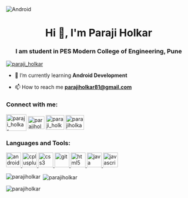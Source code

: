<img src="https://camo.githubusercontent.com/92319113a91e6741b5c0e7dc3386161ff7ad93ceadc1e53d663682a90136ec14/68747470733a2f2f73746f726167652e676f6f676c65617069732e636f6d2f677765622d756e69626c6f672d7075626c6973682d70726f642f6f726967696e616c5f696d616765732f31363332305f416e64726f69645f31325f426c6f675f4865616465725f6f70745f3331782e676966" alt="Android"/>
<h1 align="center">Hi 👋, I'm Paraji Holkar</h1>
<h3 align="center">I am student in PES Modern College of Engineering, Pune</h3>

<p align="left"> <a href="https://twitter.com/paraji_holkar" target="blank"><img src="https://img.shields.io/twitter/follow/paraji_holkar?logo=twitter&style=for-the-badge" alt="paraji_holkar" /></a> </p>

- 🌱 I’m currently learning **Android Development**

- 📫 How to reach me **parajiholkar81@gmail.com**

<h3 align="left">Connect with me:</h3>
<p align="left">
<a href="https://twitter.com/paraji_holkar" target="blank"><img align="center" src="https://assets.stickpng.com/images/580b57fcd9996e24bc43c53e.png" alt="paraji_holkar" height="45" width="55" /></a>
<a href="https://www.linkedin.com/in/paraji-holkar-a58ab2225" target="blank"><img align="center" src="https://cdn-icons-png.flaticon.com/512/174/174857.png" alt="parajiholkar81" height="35" width="45" /></a>
<a href="https://www.codechef.com/users/paraji_holkar" target="blank"><img align="center" src="https://cdn.jsdelivr.net/npm/simple-icons@3.1.0/icons/codechef.svg" alt="paraji_holkar" height="40" width="50" /></a>
<a href="https://www.hackerrank.com/parajiholkar81" target="blank"><img align="center" src="https://upload.wikimedia.org/wikipedia/commons/thumb/4/40/HackerRank_Icon-1000px.png/800px-HackerRank_Icon-1000px.png" alt="parajiholkar81" height="40" width="50" /></a>
</p>

<h3 align="left">Languages and Tools:</h3>
<p align="left"> <a href="https://developer.android.com" target="_blank" rel="noreferrer"> <img src="https://www.freepnglogos.com/uploads/android-logo-png/android-logo-android-studio-appjoy-25.png" alt="android" width="40" height="40"/> </a> <a href="https://www.w3schools.com/cpp/" target="_blank" rel="noreferrer"> <img src="https://upload.wikimedia.org/wikipedia/commons/thumb/1/18/ISO_C%2B%2B_Logo.svg/1822px-ISO_C%2B%2B_Logo.svg.png" alt="cplusplus" width="40" height="40"/> </a> <a href="https://www.w3schools.com/css/" target="_blank" rel="noreferrer"> <img src="https://upload.wikimedia.org/wikipedia/commons/thumb/d/d5/CSS3_logo_and_wordmark.svg/1452px-CSS3_logo_and_wordmark.svg.png" alt="css3" width="40" height="40"/> </a> <a href="https://git-scm.com/" target="_blank" rel="noreferrer"> <img src="https://www.vectorlogo.zone/logos/git-scm/git-scm-icon.svg" alt="git" width="40" height="40"/> </a> <a href="https://www.w3.org/html/" target="_blank" rel="noreferrer"> <img src="https://upload.wikimedia.org/wikipedia/commons/thumb/6/61/HTML5_logo_and_wordmark.svg/2048px-HTML5_logo_and_wordmark.svg.png" alt="html5" width="40" height="40"/> </a> <a href="https://www.java.com" target="_blank" rel="noreferrer"> <img src="https://brandslogos.com/wp-content/uploads/images/large/java-logo-1.png" alt="java" width="40" height="40"/> </a> <a href="https://developer.mozilla.org/en-US/docs/Web/JavaScript" target="_blank" rel="noreferrer"> <img src="https://upload.wikimedia.org/wikipedia/commons/6/6a/JavaScript-logo.png" alt="javascript" width="40" height="40"/> </a> </p>

<p><img align="left" src="https://github-readme-stats.vercel.app/api/top-langs?username=parajiholkar&show_icons=true&locale=en&layout=compact" alt="parajiholkar" /></p>

<p>&nbsp;<img align="center" src="https://github-readme-stats.vercel.app/api?username=parajiholkar&show_icons=true&locale=en" alt="parajiholkar" /></p>

<p><img align="center" src="https://github-readme-streak-stats.herokuapp.com/?user=parajiholkar&" alt="parajiholkar" /></p>
